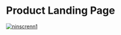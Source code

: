# Product Landing Page
 <a href="https://geffersonst.github.io/Product-Landing-Page/"><img src="https://i.ibb.co/hBmgWnY/ninscrenn1.png" alt="ninscrenn1" border="0"></a></a>

